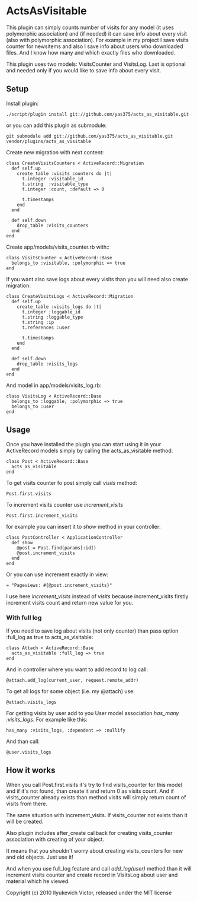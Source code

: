 # ActsAsVisitable

This plugin can simply counts number of visits for any model (it uses polymorphic association) and (if needed) it can save info about every visit (also with polymorphic association).
For example in my project I save visits counter for newsitems and also I save info about users who downloaded files. And I know how many and which exactly files who downloaded.

This plugin uses two models: VisitsCounter and VisitsLog. Last is optional and needed only if you would like to save info about every visit.

## Setup

Install plugin:

    ./script/plugin install git://github.com/yas375/acts_as_visitable.git

or you can add this plugin as submodule:

    git submodule add git://github.com/yas375/acts_as_visitable.git vendor/plugins/acts_as_visitable

Create new migration with next content:

    class CreateVisitsCounters < ActiveRecord::Migration
      def self.up
        create_table :visits_counters do |t|
          t.integer :visitable_id
          t.string  :visitable_type
          t.integer :count, :default => 0

          t.timestamps
        end
      end

      def self.down
        drop_table :visits_counters
      end
    end

Create app/models/visits\_counter.rb with::

    class VisitsCounter < ActiveRecord::Base
      belongs_to :visitable, :polymorphic => true
    end

If you want also save logs about every visits than you will need also create migration:

    class CreateVisitsLogs < ActiveRecord::Migration
      def self.up
        create_table :visits_logs do |t|
          t.integer :loggable_id
          t.string :loggable_type
          t.string :ip
          t.references :user

          t.timestamps
        end
      end

      def self.down
        drop_table :visits_logs
      end
    end

And model in app/models/visits_log.rb:

    class VisitsLog < ActiveRecord::Base
      belongs_to :loggable, :polymorphic => true
      belongs_to :user
    end


## Usage

Once you have installed the plugin you can start using it in your ActiveRecord models simply by calling the acts\_as\_visitable method.

    class Post < ActiveRecord::Base
      acts_as_visitable
    end

To get visits counter fo post simply call _visits_ method:

    Post.first.visits

To increment visits counter use _increment\_visits_

    Post.first.increment_visits

for example you can insert it to _show_ method in your controller:

    class PostController < ApplicationController
      def show
        @post = Post.find(params[:id])
        @post.increment_visits
      end
    end

Or you can use increment exactly in view:

    = "Pageviews: #{@post.increment_visits}"

I use here _increment\_visits_ instead of _visits_ because increment_visits firstly increment visits count and return new value for you.

### With full log

If you need to save log about visits (not only counter) than pass option :full_log as true to acts\_as\_visitable:

    class Attach < ActiveRecord::Base
      acts_as_visitable :full_log => true
    end

And in controller where you want to add record to log call:

    @attach.add_log(current_user, request.remote_addr)

To get all logs for some object (i.e. my @attach) use:

    @attach.visits_logs

For getting visits by user add to you User model association *has_many :visits_logs*. For example like this:

    has_many :visits_logs, :dependent => :nullify

And than call:

    @user.visits_logs

## How it works

When you call Post.first.visits it's try to find visits_counter for this model and if it's not found, than create it and return 0 as visits count.
And if visits\_counter already exists than method visits will simply return count of visits from there.

The same situation with increment\_visits. If visits\_counter not exists than it will be created.

Also plugin includes after\_create callback for creating visits\_counter association with creating of your object.

It means that you shouldn't worry about creating visits\_counters for new and old objects. Just use it!

And when you use full\_log feature and call _add\_log(user)_ method than it will increment visits counter and create record in VisitsLog about user and material which he viewed.

Copyright (c) 2010 Ilyukevich Victor, released under the MIT license
